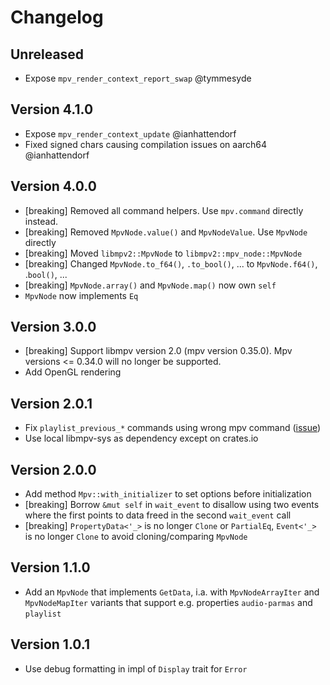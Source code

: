 # Changelog

## Unreleased

- Expose `mpv_render_context_report_swap` @tymmesyde

## Version 4.1.0

- Expose `mpv_render_context_update` @ianhattendorf
- Fixed signed chars causing compilation issues on aarch64 @ianhattendorf

## Version 4.0.0

- [breaking] Removed all command helpers. Use `mpv.command` directly instead.
- [breaking] Removed `MpvNode.value()` and `MpvNodeValue`. Use `MpvNode` directly
- [breaking] Moved `libmpv2::MpvNode` to `libmpv2::mpv_node::MpvNode`
- [breaking] Changed `MpvNode.to_f64()`, `.to_bool()`, ... to `MpvNode.f64()`, .`bool()`, ...
- [breaking] `MpvNode.array()` and `MpvNode.map()` now own `self`
- `MpvNode` now implements `Eq`

## Version 3.0.0

- [breaking] Support libmpv version 2.0 (mpv version 0.35.0). Mpv versions <= 0.34.0 will no longer be supported.
- Add OpenGL rendering

## Version 2.0.1

- Fix `playlist_previous_*` commands using wrong mpv command ([issue](https://github.com/ParadoxSpiral/libmpv-rs/issues/17))
- Use local libmpv-sys as dependency except on crates.io

## Version 2.0.0

- Add method `Mpv::with_initializer` to set options before initialization
- [breaking] Borrow `&mut self` in `wait_event` to disallow using two events where the first points to data freed in the second `wait_event` call
- [breaking] `PropertyData<'_>` is no longer `Clone` or `PartialEq`, `Event<'_>` is no longer `Clone` to avoid cloning/comparing `MpvNode`

## Version 1.1.0

- Add an `MpvNode` that implements `GetData`, i.a. with `MpvNodeArrayIter` and `MpvNodeMapIter` variants that support e.g. properties `audio-parmas` and `playlist`

## Version 1.0.1

- Use debug formatting in impl of `Display` trait for `Error`
